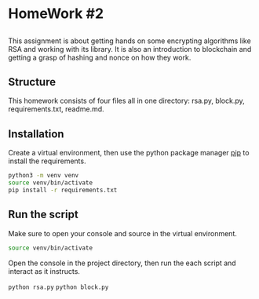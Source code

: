 # HomeWork #2

## 
This assignment is about getting hands on some encrypting algorithms like RSA and working with its library. It is also an introduction to blockchain and getting a grasp of hashing and nonce on how they work.

## Structure

This homework consists of four files all in one directory: rsa.py, block.py, requirements.txt, readme.md.


## Installation

Create a virtual environment, then use the python package manager [pip](https://pip.pypa.io/en/stable/) to install the requirements.

```bash
python3 -m venv venv
source venv/bin/activate
pip install -r requirements.txt
```

## Run the script

Make sure to open your console and source in the virtual environment.
```bash
source venv/bin/activate
```
Open the console in the project directory, then run the each script and interact as it instructs.

`python rsa.py`
`python block.py`
